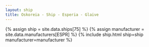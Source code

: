```yaml
---
layout: ship
title: Oskoreia - Ship - Esperia - Glaive
---
```

{% assign ship = site.data.ships[75] %}
{% assign manufacturer = site.data.manufacturers[ESPR] %}
{% include ship.html ship=ship manufacturer=manufacturer %}
